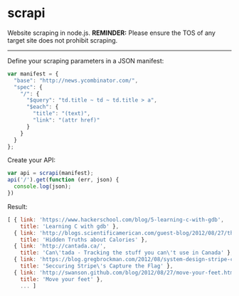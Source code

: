 # scrapi

Website scraping in node.js. **REMINDER:** Please ensure the TOS of any target site does not prohibit scraping.

---

Define your scraping parameters in a JSON manifest:

```javascript
var manifest = {
  "base": "http://news.ycombinator.com/",
  "spec": {
    "/": {
      "$query": "td.title ~ td ~ td.title > a",
      "$each": {
        "title": "(text)",
        "link": "(attr href)"
      }
    }
  }
};
```

Create your API:

```javascript
var api = scrapi(manifest);
api('/').get(function (err, json) {
  console.log(json);
})
```

Result:

```javascript
[ { link: 'https://www.hackerschool.com/blog/5-learning-c-with-gdb',
    title: 'Learning C with gdb' },
  { link: 'http://blogs.scientificamerican.com/guest-blog/2012/08/27/the-hidden-truths-about-calories/',
    title: 'Hidden Truths about Calories' },
  { link: 'http://cantada.ca/',
    title: 'Can\'tada - Tracking the stuff you can\'t use in Canada' },
  { link: 'https://blog.gregbrockman.com/2012/08/system-design-stripe-capture-the-flag/',
    title: 'Seccuring Stripe\'s Capture the Flag' },
  { link: 'http://swanson.github.com/blog/2012/08/27/move-your-feet.html',
    title: 'Move your feet' },
    ... ]
```